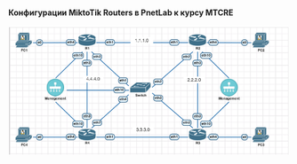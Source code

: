 #### Конфигурации MiktoTik Routers в PnetLab к курсу MTCRE

![Dynamic routing. Easy setting OSPF:](DynamicRouting_EasySetting_OSPF.png)
